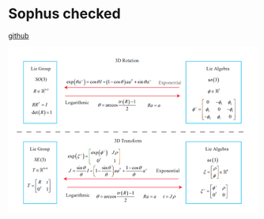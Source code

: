 # Sophus checked

[github](https://github.com/strasdat/Sophus.git)

![Relationship](https://github.com/lacie-life/visual-slam/blob/main/sophus/images/Lie.png?raw=true)